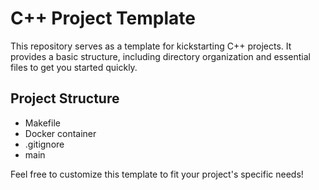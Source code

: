 # C++ Project Template

This repository serves as a template for kickstarting C++ projects. It provides a basic structure, including directory organization and essential files to get you started quickly.

## Project Structure
- Makefile
- Docker container
- .gitignore
- main

Feel free to customize this template to fit your project's specific needs!
